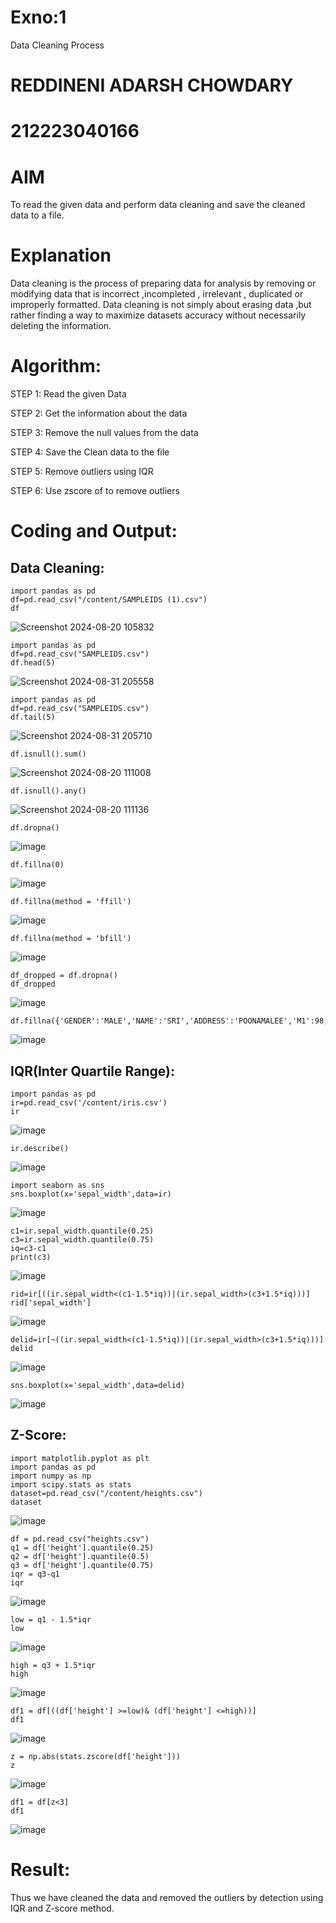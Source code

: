 # Exno:1
Data Cleaning Process
# REDDINENI ADARSH CHOWDARY 
# 212223040166
# AIM
To read the given data and perform data cleaning and save the cleaned data to a file.

# Explanation
Data cleaning is the process of preparing data for analysis by removing or modifying data that is incorrect ,incompleted , irrelevant , duplicated or improperly formatted. Data cleaning is not simply about erasing data ,but rather finding a way to maximize datasets accuracy without necessarily deleting the information.

# Algorithm:
STEP 1: Read the given Data

STEP 2: Get the information about the data

STEP 3: Remove the null values from the data

STEP 4: Save the Clean data to the file

STEP 5: Remove outliers using IQR

STEP 6: Use zscore of to remove outliers

# Coding and Output:
## Data Cleaning:
```
import pandas as pd
df=pd.read_csv("/content/SAMPLEIDS (1).csv")
df
```
![Screenshot 2024-08-20 105832](https://github.com/user-attachments/assets/cc502500-1e06-4b9c-a8aa-b7ef665ef0ef)

```
import pandas as pd
df=pd.read_csv("SAMPLEIDS.csv")
df.head(5)
```
![Screenshot 2024-08-31 205558](https://github.com/user-attachments/assets/4042e07c-31b9-4c71-af35-f80e91edbe21)


```
import pandas as pd
df=pd.read_csv("SAMPLEIDS.csv")
df.tail(5)
```
  ![Screenshot 2024-08-31 205710](https://github.com/user-attachments/assets/0575f3a8-ff30-4118-a4b9-b7c15dcdb703)

```
df.isnull().sum()
```
![Screenshot 2024-08-20 111008](https://github.com/user-attachments/assets/f36c78ab-7c9b-48a4-ac3f-427b27b9aaf8)

```
df.isnull().any()
```
![Screenshot 2024-08-20 111136](https://github.com/user-attachments/assets/2c478196-b344-42e6-8fea-17738951d1b2)

```
df.dropna()
```
![image](https://github.com/user-attachments/assets/18c475aa-b7a0-428e-8273-23641baa2143)

```
df.fillna(0)
```
![image](https://github.com/user-attachments/assets/3433c4f3-9178-45e4-b8b5-5b271242ba99)

```
df.fillna(method = 'ffill')
```
![image](https://github.com/user-attachments/assets/dc0ed96a-37ef-4000-8331-f79a4b8ad333)
```
df.fillna(method = 'bfill')
```
![image](https://github.com/user-attachments/assets/ce956411-81f4-4f45-9c07-a6fa1bbe58a6)

```
df_dropped = df.dropna()
df_dropped
```
![image](https://github.com/user-attachments/assets/15da5cb3-3b2f-445e-a758-83c05c57bac2)

```
df.fillna({'GENDER':'MALE','NAME':'SRI','ADDRESS':'POONAMALEE','M1':98,'M2':87,'M3':76,'M4':92,'TOTAL':305,'AVG':89.999999})
```
![image](https://github.com/user-attachments/assets/7da459ae-b31f-45ca-ba60-56b536af2d96)

## IQR(Inter Quartile Range):
```
import pandas as pd
ir=pd.read_csv('/content/iris.csv')
ir
```
![image](https://github.com/user-attachments/assets/519bb2b1-8d6b-402a-b9d0-739a6a1e1237)

```
ir.describe()
```
![image](https://github.com/user-attachments/assets/bb167155-e758-448f-8d1a-94a8116d9c47)

```
import seaborn as sns
sns.boxplot(x='sepal_width',data=ir)
```
![image](https://github.com/user-attachments/assets/39678f2b-6625-44d7-ab48-7fe54058d56e)

```
c1=ir.sepal_width.quantile(0.25)
c3=ir.sepal_width.quantile(0.75)
iq=c3-c1
print(c3)
```
![image](https://github.com/user-attachments/assets/54d17860-3829-4e64-8f06-c6aa758da18e)

```
rid=ir[((ir.sepal_width<(c1-1.5*iq))|(ir.sepal_width>(c3+1.5*iq)))]
rid['sepal_width']
```
![image](https://github.com/user-attachments/assets/3bebcdc0-c9b1-4fc4-8f9d-89067d596908)

```
delid=ir[~((ir.sepal_width<(c1-1.5*iq))|(ir.sepal_width>(c3+1.5*iq)))]
delid
```
![image](https://github.com/user-attachments/assets/b3999232-7877-4171-9e85-ebf3f46e6ea1)

```
sns.boxplot(x='sepal_width',data=delid)
```
![image](https://github.com/user-attachments/assets/096e1d91-a7e3-43d1-b656-ee68f3482663)

## Z-Score:
```
import matplotlib.pyplot as plt
import pandas as pd
import numpy as np
import scipy.stats as stats
dataset=pd.read_csv("/content/heights.csv")
dataset
```
![image](https://github.com/user-attachments/assets/af93173a-67ea-4f83-9374-d79f06f59a03)

```
df = pd.read_csv("heights.csv")
q1 = df['height'].quantile(0.25)
q2 = df['height'].quantile(0.5)
q3 = df['height'].quantile(0.75)
iqr = q3-q1
iqr
```
![image](https://github.com/user-attachments/assets/6be7abf8-0adc-4d9b-8020-d13f21d810a9)

```
low = q1 - 1.5*iqr
low
```
![image](https://github.com/user-attachments/assets/661d3847-9cd3-4d0f-9395-b483c849dc59)

```
high = q3 + 1.5*iqr
high
```
![image](https://github.com/user-attachments/assets/6524cea5-dfdc-417f-bdd4-07fc5acdae34)

```
df1 = df[((df['height'] >=low)& (df['height'] <=high))]
df1
```
![image](https://github.com/user-attachments/assets/5a2da5cd-6779-4dc7-88b0-c17bc8d204be)

```
z = np.abs(stats.zscore(df['height']))
z
```
![image](https://github.com/user-attachments/assets/5b0b7dd5-d77a-4bb5-9adb-16400ceea6d4)

```
df1 = df[z<3]
df1
```
![image](https://github.com/user-attachments/assets/c672751c-9c06-4712-a6db-a70a5b369fdf)

# Result:
Thus we have cleaned the data and removed the outliers by detection using IQR and Z-score method.
